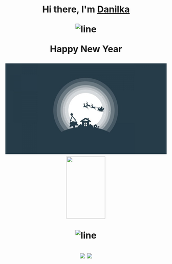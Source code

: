 <h1 align="center">Hi there, I'm <a href="https://github.com/CaptainSlider" target="_blank">Danilka</a> 

![line](https://capsule-render.vercel.app/api?type=rect&color=gradient&height=1)

Happy New Year

![Happy New Year](https://github.com/CaptainSlider/CaptainSlider/blob/main/imgonline-com-ua-Resize-8mkNWCO9HxY3.jpg?raw=true)
<img width="49%" height="195px" src="https://github-readme-stats.vercel.app/api/wakatime?username=@018bbef2-7dd5-487d-a142-0b7e74a1231e&layout=compact&hide_border=true&langs_count=6&title_color=0080FF&text_color=ffffff&bg_color=0d1117" />

![line](https://capsule-render.vercel.app/api?type=rect&color=gradient&height=1)

![](https://img.shields.io/badge/Windows-0078D6?style=for-the-badge&logo=windows&logoColor=white) ![](https://img.shields.io/badge/c++-%2300599C.svg?style=for-the-badge&logo=c%2B%2B&logoColor=white)
